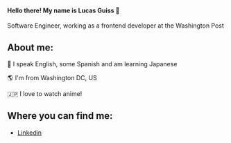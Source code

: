 #### Hello there! My name is Lucas Guiss 👋
Software Engineer, working as a frontend developer at the Washington Post 

## About me:
📖 I speak English, some Spanish and am learning Japanese

🌎 I'm from Washington DC, US

🇯🇵 I love to watch anime!

## Where you can find me:

- [Linkedin](https://www.linkedin.com/in/amandahbozzi/)